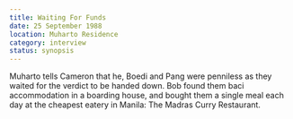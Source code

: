 ```yaml
---
title: Waiting For Funds
date: 25 September 1988
location: Muharto Residence
category: interview
status: synopsis
---
```


Muharto tells Cameron that he, Boedi and Pang were penniless as they waited for the verdict to be handed down. Bob found them baci accommodation in a boarding house, and bought them a single meal each day at the cheapest eatery in Manila: The Madras Curry Restaurant. 

